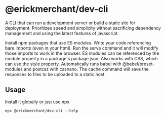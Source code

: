 # @erickmerchant/dev-cli

A CLI that can run a development server or build a static site for deployment. Prioritizes speed and simplicity without sacrificing dependency management and using the latest features of javascript.

Install npm packages that use ES modules. Write your code referencing bare imports (even in your html). Run the serve command and it will modify those imports to work in the browser. ES modules can be referenced by the module property in a package's package.json. Also works with CSS, which can use the style property. Automatically runs babel with @babel/preset-modules and postcss with cssnano. The cache command will save the responses to files to be uploaded to a static host.

## Usage

Install it globally or just use npx.

```
npx @erickmerchant/dev-cli --help
```
